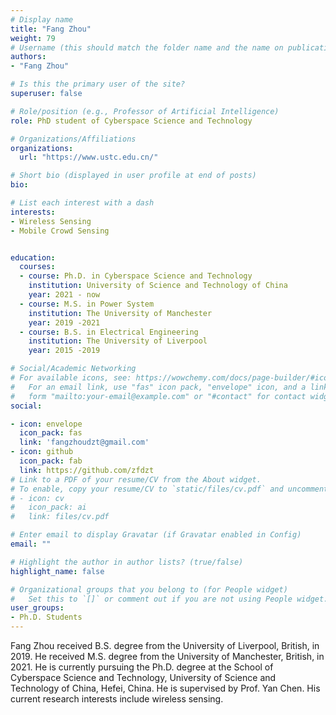 ```yaml
---
# Display name
title: "Fang Zhou"
weight: 79
# Username (this should match the folder name and the name on publications)
authors:
- "Fang Zhou"

# Is this the primary user of the site?
superuser: false

# Role/position (e.g., Professor of Artificial Intelligence)
role: PhD student of Cyberspace Science and Technology

# Organizations/Affiliations
organizations:
  url: "https://www.ustc.edu.cn/"

# Short bio (displayed in user profile at end of posts)
bio:

# List each interest with a dash
interests:
- Wireless Sensing
- Mobile Crowd Sensing 


education:
  courses:
  - course: Ph.D. in Cyberspace Science and Technology
    institution: University of Science and Technology of China
    year: 2021 - now
  - course: M.S. in Power System
    institution: The University of Manchester
    year: 2019 -2021
  - course: B.S. in Electrical Engineering
    institution: The University of Liverpool
    year: 2015 -2019

# Social/Academic Networking
# For available icons, see: https://wowchemy.com/docs/page-builder/#icons
#   For an email link, use "fas" icon pack, "envelope" icon, and a link in the
#   form "mailto:your-email@example.com" or "#contact" for contact widget.
social:

- icon: envelope
  icon_pack: fas
  link: 'fangzhoudzt@gmail.com'
- icon: github
  icon_pack: fab
  link: https://github.com/zfdzt
# Link to a PDF of your resume/CV from the About widget.
# To enable, copy your resume/CV to `static/files/cv.pdf` and uncomment the lines below.
# - icon: cv
#   icon_pack: ai
#   link: files/cv.pdf

# Enter email to display Gravatar (if Gravatar enabled in Config)
email: ""

# Highlight the author in author lists? (true/false)
highlight_name: false

# Organizational groups that you belong to (for People widget)
#   Set this to `[]` or comment out if you are not using People widget.
user_groups:
- Ph.D. Students
---
```


Fang Zhou received B.S. degree from the University of Liverpool, British, in 2019. He received M.S. degree from the University of Manchester, British, in 2021. He is currently pursuing the Ph.D. degree at the School of Cyberspace Science and Technology, University of Science and Technology of China, Hefei, China. He is supervised by Prof. Yan Chen. His current research interests include wireless sensing.